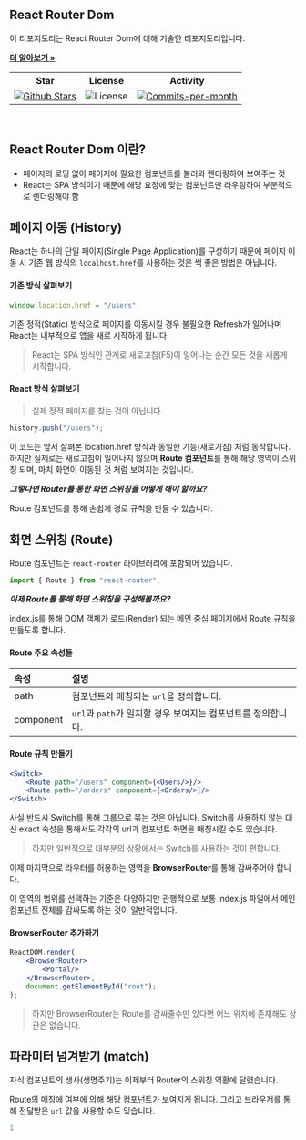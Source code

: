 ## React Router Dom

이 리포지토리는 React Router Dom에 대해 기술한 리포지토리입니다. <br />

<a href="https://github.com/devncore/devncore"><strong>더 알아보기 »</strong></a>
 
| Star | License | Activity |
|:----:|:-------:|:--------:|
| <a href="https://github.com/devncore/docs/stargazers"><img src="https://img.shields.io/github/stars/devncore/docs" alt="Github Stars"></a> | <img src="https://img.shields.io/github/license/devncore/docs" alt="License"> | <a href="https://github.com/devncore/docs/pulse"><img src="https://img.shields.io/github/commit-activity/m/devncore/docs" alt="Commits-per-month"></a> |

<br />

## React Router Dom 이란?
- 페이지의 로딩 없이 페이지에 필요한 컴포넌트를 불러와 렌더링하여 보여주는 것
- React는 SPA 방식이기 때문에 해당 요청에 맞는 컴포넌트만 라우팅하여 부분적으로 렌더링해야 함

## 페이지 이동 (History)
React는 하나의 단일 페이지(Single Page Application)를 구성하기 때문에 페이지 이동 시 기존 웹 방식의 `localhost.href`를 사용하는 것은 썩 좋은 방법은 아닙니다.
 
#### 기존 방식 살펴보기
```jsx
window.location.href = "/users";
```
기존 정적(Static) 방식으로 페이지를 이동시킬 경우 불필요한 Refresh가 일어나며 React는 내부적으로 앱을 새로 시작하게 됩니다.
> React는 SPA 방식인 관계로 새로고침(F5)이 일어나는 순간 모든 것을 새롭게 시작합니다.

#### React 방식 살펴보기
> 실제 정적 페이지를 찾는 것이 아닙니다.
```jsx
history.push("/users");
```
이 코드는 앞서 살펴본 location.href 방식과 동일한 기능(새로기침) 처럼 동작합니다. 하지만 실제로는 새로고침이 일어나지 않으며 **Route 컴포넌트**를 통해 해당 영역이 스위칭 되며, 마치 화면이 이동된 것 처럼 보여지는 것입니다. 

___그렇다면 Router를 통한 화면 스위칭을 어떻게 해야 할까요?___

Route 컴포넌트를 통해 손쉽게 경로 규칙을 만들 수 있습니다.

## 화면 스위칭 (Route)
Route 컴포넌트는 `react-router` 라이브러리에 포함되어 있습니다.

```jsx
import { Route } from "react-router";
```

___이제 Route를 통해 화면 스위칭을 구성해볼까요?___

index.js를 통해 DOM 객체가 로드(Render) 되는 메인 중심 페이지에서 Route 규칙을 만들도록 합니다.

#### Route 주요 속성들
| 속성 | 설명 |
|:----|:----|
| path | 컴포넌트와 매칭되는 `url`을 정의합니다. |
| component |`url`과 `path`가 일치할 경우 보여지는 컴포넌트를 정의합니다. |

#### Route 규칙 만들기
```jsx
<Switch>
    <Route path="/users" component={<Users/>}/>
    <Route path="/orders" component={<Orders/>}/>
</Switch>
```
사실 반드시 Switch를 통해 그룹으로 묶는 것은 아닙니다. Switch를 사용하지 않는 대신 exact 속성을 통해서도 각각의 url과 컴포넌트 화면을 매칭시킬 수도 있습니다. 

> 하지만 일반적으로 대부분의 상황에서는 Switch를 사용하는 것이 편합니다.

이제 마지막으로 라우터를 허용하는 영역을 **BrowserRouter**를 통해 감싸주어야 합니다. 

이 영역의 범위를 선택하는 기준은 다양하지만 관행적으로 보통 index.js 파일에서 메인 컴포넌트 전체를 감싸도록 하는 것이 일반적입니다.

#### BrowserRouter 추가하기
```jsx
ReactDOM.render(
    <BrowserRouter>
        <Portal/>
    </BrowserRouter>,
    document.getElementById("root");
);
```
> 하지만 BrowserRouter는 Route를 감싸줄수만 있다면 어느 위치에 존재해도 상관은 없습니다.

## 파라미터 넘겨받기 (match)
자식 컴포넌트의 생사(생명주기)는 이제부터 Router의 스위칭 역활에 달렸습니다.

Route의 매칭에 여부에 의해 해당 컴포넌트가 보여지게 됩니다. 그리고 브라우저를 통해 전달받은 `url` 값을 사용할 수도 있습니다.

```jsx
1
``` 
